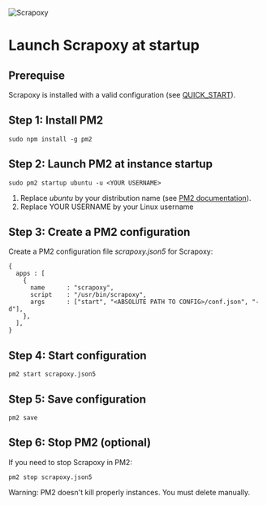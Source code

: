 ![Scrapoxy](https://raw.githubusercontent.com/fabienvauchelles/scrapoxy/master/docs/logo.png)


# Launch Scrapoxy at startup

## Prerequise

Scrapoxy is installed with a valid configuration (see [QUICK_START](../../quick_start/README.md)).


## Step 1: Install PM2

```
sudo npm install -g pm2
```


## Step 2: Launch PM2 at instance startup

```
sudo pm2 startup ubuntu -u <YOUR USERNAME>
```

1. Replace *ubuntu* by your distribution name (see [PM2 documentation](http://pm2.keymetrics.io/docs/usage/startup/)).
2. Replace YOUR USERNAME by your Linux username


## Step 3: Create a PM2 configuration

Create a PM2 configuration file *scrapoxy.json5* for Scrapoxy:

```
{
  apps : [
    {
      name      : "scrapoxy",
      script    : "/usr/bin/scrapoxy",
      args      : ["start", "<ABSOLUTE PATH TO CONFIG>/conf.json", "-d"],
    },
  ],
}
```


## Step 4: Start configuration

```
pm2 start scrapoxy.json5
```


## Step 5: Save configuration

```
pm2 save
```


## Step 6: Stop PM2 (optional)

If you need to stop Scrapoxy in PM2:

```
pm2 stop scrapoxy.json5
```

Warning: PM2 doesn't kill properly instances. You must delete manually.
